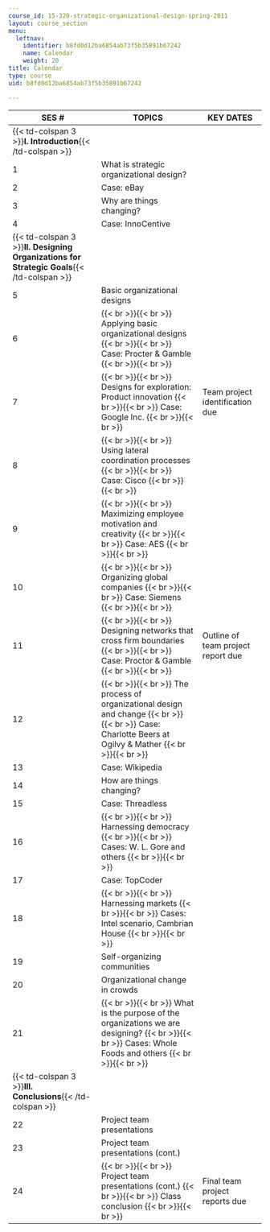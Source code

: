 ```yaml
---
course_id: 15-320-strategic-organizational-design-spring-2011
layout: course_section
menu:
  leftnav:
    identifier: b8fd0d12ba6854ab73f5b35891b67242
    name: Calendar
    weight: 20
title: Calendar
type: course
uid: b8fd0d12ba6854ab73f5b35891b67242

---
```


| SES # | TOPICS | KEY DATES |
| --- | --- | --- |
| {{< td-colspan 3 >}}**I. Introduction**{{< /td-colspan >}} |||
| 1 | What is strategic organizational design? | &nbsp; |
| 2 | Case: eBay | &nbsp; |
| 3 | Why are things changing? | &nbsp; |
| 4 | Case: InnoCentive | &nbsp; |
| {{< td-colspan 3 >}}**II. Designing Organizations for Strategic Goals**{{< /td-colspan >}} |||
| 5 | Basic organizational designs | &nbsp; |
| 6 |  {{< br >}}{{< br >}} Applying basic organizational designs {{< br >}}{{< br >}} Case: Procter & Gamble {{< br >}}{{< br >}}  | &nbsp; |
| 7 |  {{< br >}}{{< br >}} Designs for exploration: Product innovation {{< br >}}{{< br >}} Case: Google Inc. {{< br >}}{{< br >}}  | Team project identification due |
| 8 |  {{< br >}}{{< br >}} Using lateral coordination processes {{< br >}}{{< br >}} Case: Cisco {{< br >}}{{< br >}}  | &nbsp; |
| 9 |  {{< br >}}{{< br >}} Maximizing employee motivation and creativity {{< br >}}{{< br >}} Case: AES {{< br >}}{{< br >}}  | &nbsp; |
| 10 |  {{< br >}}{{< br >}} Organizing global companies {{< br >}}{{< br >}} Case: Siemens {{< br >}}{{< br >}}  | &nbsp; |
| 11 |  {{< br >}}{{< br >}} Designing networks that cross firm boundaries {{< br >}}{{< br >}} Case: Proctor & Gamble {{< br >}}{{< br >}}  | Outline of team project report due |
| 12 |  {{< br >}}{{< br >}} The process of organizational design and change {{< br >}}{{< br >}} Case: Charlotte Beers at Ogilvy & Mather {{< br >}}{{< br >}}  | &nbsp; |
| 13 | Case: Wikipedia | &nbsp; |
| 14 | How are things changing? | &nbsp; |
| 15 | Case: Threadless | &nbsp; |
| 16 |  {{< br >}}{{< br >}} Harnessing democracy {{< br >}}{{< br >}} Cases: W. L. Gore and others {{< br >}}{{< br >}}  | &nbsp; |
| 17 | Case: TopCoder | &nbsp; |
| 18 |  {{< br >}}{{< br >}} Harnessing markets {{< br >}}{{< br >}} Cases: Intel scenario, Cambrian House {{< br >}}{{< br >}}  | &nbsp; |
| 19 | Self-organizing communities | &nbsp; |
| 20 | Organizational change in crowds | &nbsp; |
| 21 |  {{< br >}}{{< br >}} What is the purpose of the organizations we are designing? {{< br >}}{{< br >}} Cases: Whole Foods and others {{< br >}}{{< br >}}  | &nbsp; |
| {{< td-colspan 3 >}}**III. Conclusions**{{< /td-colspan >}} |||
| 22 | Project team presentations | &nbsp; |
| 23 | Project team presentations (cont.) | &nbsp; |
| 24 |  {{< br >}}{{< br >}} Project team presentations (cont.) {{< br >}}{{< br >}} Class conclusion {{< br >}}{{< br >}}  | Final team project reports due